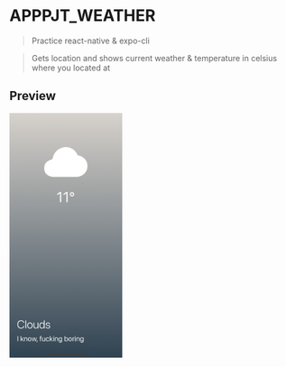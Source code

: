 # APPPJT_WEATHER

> Practice react-native & expo-cli

> Gets location and shows current weather & temperature in celsius where you located at

## Preview

<img src="https://github.com/dyobi/APPPJT_WEATHER/blob/main/sources/assets/PREVIEW.png" width="200" title="preview" alt="preview">
